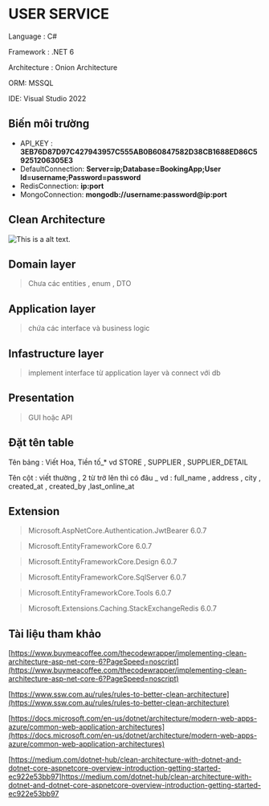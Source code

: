 # USER SERVICE

Language : C#

Framework : .NET 6

Architecture : Onion Architecture

ORM: MSSQL

IDE: Visual Studio 2022

## Biến môi trường
- API_KEY : **3EB76D87D97C427943957C555AB0B60847582D38CB1688ED86C59251206305E3**
- DefaultConnection: **Server=ip;Database=BookingApp;User Id=username;Password=password**
- RedisConnection: **ip:port**
- MongoConnection: **mongodb://username:password@ip:port**

## Clean Architecture
![This is a alt text.](http://thecodewrapper.com/wp-content/uploads/2021/09/clean-architecture-1024x1017.png "This is a sample image.")

## Domain layer

> Chưa các entities , enum , DTO 

## Application layer

> chứa các interface và business logic 

## Infastructure layer
> implement interface từ application layer và connect với db



## Presentation
> GUI hoặc API

## Đặt tên table

Tên bảng : Viết Hoa, Tiền tố_*
vd STORE , SUPPLIER , SUPPLIER_DETAIL

Tên cột : viết thường , 2 từ trở lên thì có đâu _
vd : full_name , address , city , created_at , created_by ,last_online_at

## Extension
> Microsoft.AspNetCore.Authentication.JwtBearer 6.0.7
 
> Microsoft.EntityFrameworkCore 6.0.7

> Microsoft.EntityFrameworkCore.Design 6.0.7

> Microsoft.EntityFrameworkCore.SqlServer 6.0.7

> Microsoft.EntityFrameworkCore.Tools 6.0.7

> Microsoft.Extensions.Caching.StackExchangeRedis 6.0.7

## Tài liệu tham khảo
[https://www.buymeacoffee.com/thecodewrapper/implementing-clean-architecture-asp-net-core-6?PageSpeed=noscript](https://www.buymeacoffee.com/thecodewrapper/implementing-clean-architecture-asp-net-core-6?PageSpeed=noscript)

[https://www.ssw.com.au/rules/rules-to-better-clean-architecture](https://www.ssw.com.au/rules/rules-to-better-clean-architecture)

[https://docs.microsoft.com/en-us/dotnet/architecture/modern-web-apps-azure/common-web-application-architectures](https://docs.microsoft.com/en-us/dotnet/architecture/modern-web-apps-azure/common-web-application-architectures)

[https://medium.com/dotnet-hub/clean-architecture-with-dotnet-and-dotnet-core-aspnetcore-overview-introduction-getting-started-ec922e53bb97]https://medium.com/dotnet-hub/clean-architecture-with-dotnet-and-dotnet-core-aspnetcore-overview-introduction-getting-started-ec922e53bb97